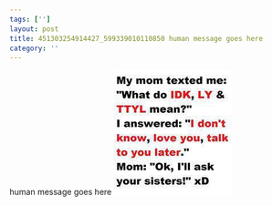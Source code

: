 ```yaml
---
tags: ['']
layout: post
title: 451303254914427_599339010110850 human message goes here
category: ''
---
```

human message goes here
![451303254914427_599339010110850](/uploads/2013-7-20-451303254914427_599339010110850-human-message-goes-here.jpg)
